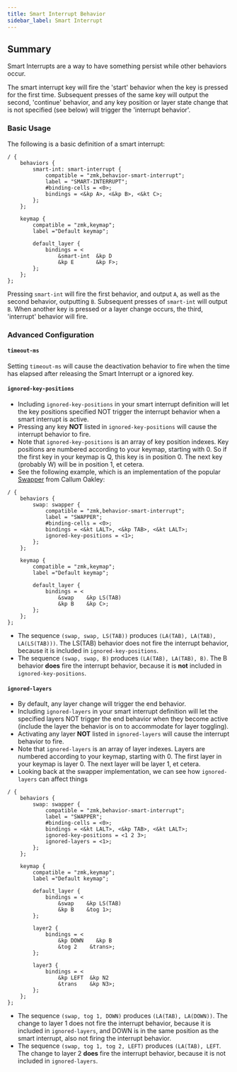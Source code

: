 ```yaml
---
title: Smart Interrupt Behavior
sidebar_label: Smart Interrupt
---
```


## Summary

Smart Interrupts are a way to have something persist while other behaviors occur.

The smart interrupt key will fire the 'start' behavior when the key is pressed for the first time. Subsequent presses of the same key will output the second, 'continue' behavior, and any key position or layer state change that is not specified (see below) will trigger the 'interrupt behavior'.

### Basic Usage

The following is a basic definition of a smart interrupt:

```
/ {
    behaviors {
        smart-int: smart-interrupt {
            compatible = "zmk,behavior-smart-interrupt";
            label = "SMART-INTERRUPT";
            #binding-cells = <0>;
            bindings = <&kp A>, <&kp B>, <&kt C>;
        };
    };

    keymap {
        compatible = "zmk,keymap";
        label ="Default keymap";

        default_layer {
            bindings = <
                &smart-int  &kp D
                &kp E       &kp F>;
        };
    };
};
```

Pressing `smart-int` will fire the first behavior, and output `A`, as well as the second behavior, outputting `B`. Subsequent presses of `smart-int` will output `B`. When another key is pressed or a layer change occurs, the third, 'interrupt' behavior will fire.

### Advanced Configuration

#### `timeout-ms`

Setting `timeout-ms` will cause the deactivation behavior to fire when the time has elapsed after releasing the Smart Interrupt or a ignored key.

#### `ignored-key-positions`

- Including `ignored-key-positions` in your smart interrupt definition will let the key positions specified NOT trigger the interrupt behavior when a smart interrupt is active.
- Pressing any key **NOT** listed in `ignored-key-positions` will cause the interrupt behavior to fire.
- Note that `ignored-key-positions` is an array of key position indexes. Key positions are numbered according to your keymap, starting with 0. So if the first key in your keymap is Q, this key is in position 0. The next key (probably W) will be in position 1, et cetera.
- See the following example, which is an implementation of the popular [Swapper](https://github.com/callum-oakley/qmk_firmware/tree/master/users/callum) from Callum Oakley:

```
/ {
    behaviors {
        swap: swapper {
            compatible = "zmk,behavior-smart-interrupt";
            label = "SWAPPER";
            #binding-cells = <0>;
            bindings = <&kt LALT>, <&kp TAB>, <&kt LALT>;
            ignored-key-positions = <1>;
        };
    };

    keymap {
        compatible = "zmk,keymap";
        label ="Default keymap";

        default_layer {
            bindings = <
                &swap    &kp LS(TAB)
                &kp B    &kp C>;
        };
    };
};
```

- The sequence `(swap, swap, LS(TAB))` produces `(LA(TAB), LA(TAB), LA(LS(TAB)))`. The LS(TAB) behavior does not fire the interrupt behavior, because it is included in `ignored-key-positions`.
- The sequence `(swap, swap, B)` produces `(LA(TAB), LA(TAB), B)`. The B behavior **does** fire the interrupt behavior, because it is **not** included in `ignored-key-positions`.

#### `ignored-layers`

- By default, any layer change will trigger the end behavior.
- Including `ignored-layers` in your smart interrupt definition will let the specified layers NOT trigger the end behavior when they become active (include the layer the behavior is on to accommodate for layer toggling).
- Activating any layer **NOT** listed in `ignored-layers` will cause the interrupt behavior to fire.
- Note that `ignored-layers` is an array of layer indexes. Layers are numbered according to your keymap, starting with 0. The first layer in your keymap is layer 0. The next layer will be layer 1, et cetera.
- Looking back at the swapper implementation, we can see how `ignored-layers` can affect things

```
/ {
    behaviors {
        swap: swapper {
            compatible = "zmk,behavior-smart-interrupt";
            label = "SWAPPER";
            #binding-cells = <0>;
            bindings = <&kt LALT>, <&kp TAB>, <&kt LALT>;
            ignored-key-positions = <1 2 3>;
            ignored-layers = <1>;
        };
    };

    keymap {
        compatible = "zmk,keymap";
        label ="Default keymap";

        default_layer {
            bindings = <
                &swap    &kp LS(TAB)
                &kp B    &tog 1>;
        };

        layer2 {
            bindings = <
                &kp DOWN    &kp B
                &tog 2    &trans>;
        };

        layer3 {
            bindings = <
                &kp LEFT  &kp N2
                &trans    &kp N3>;
        };
    };
};
```

- The sequence `(swap, tog 1, DOWN)` produces `(LA(TAB), LA(DOWN))`. The change to layer 1 does not fire the interrupt behavior, because it is included in `ignored-layers`, and DOWN is in the same position as the smart interrupt, also not firing the interrupt behavior.
- The sequence `(swap, tog 1, tog 2, LEFT)` produces `(LA(TAB), LEFT`. The change to layer 2 **does** fire the interrupt behavior, because it is not included in `ignored-layers`.
